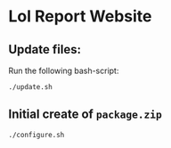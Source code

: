 # Lol Report Website

## Update files:
Run the following bash-script:
```
./update.sh
```

## Initial create of `package.zip`

```
./configure.sh
```
